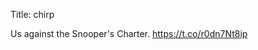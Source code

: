 Title: chirp

Us against the Snooper's Charter. <a href="https://t.co/r0dn7Nt8ip">https://t.co/r0dn7Nt8ip</a>
